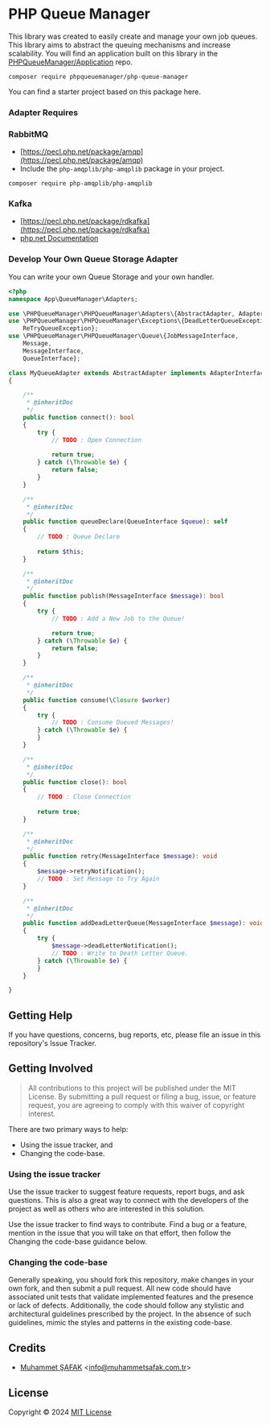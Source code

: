# PHP Queue Manager

This library was created to easily create and manage your own job queues. This library aims to abstract the queuing mechanisms and increase scalability. You will find an application built on this library in the [PHPQueueManager/Application](https://github.com/PHPQueueManager/Application) repo.

```
composer require phpqueuemanager/php-queue-manager
```
You can find a starter project based on this package here.

### Adapter Requires

### RabbitMQ

- [https://pecl.php.net/package/amqp](https://pecl.php.net/package/amqp)
- Include the `php-amqplib/php-amqplib` package in your project.

```
composer require php-amqplib/php-amqplib
```

### Kafka

- [https://pecl.php.net/package/rdkafka](https://pecl.php.net/package/rdkafka)
- [php.net Documentation](https://arnaud.le-blanc.net/php-rdkafka-doc/phpdoc/rdkafka.setup.html)

### Develop Your Own Queue Storage Adapter

You can write your own Queue Storage and your own handler.

```php
<?php
namespace App\QueueManager\Adapters;

use \PHPQueueManager\PHPQueueManager\Adapters\{AbstractAdapter, AdapterInterface};
use \PHPQueueManager\PHPQueueManager\Exceptions\{DeadLetterQueueException, 
    ReTryQueueException};
use \PHPQueueManager\PHPQueueManager\Queue\{JobMessageInterface,
    Message,
    MessageInterface,
    QueueInterface};

class MyQueueAdapter extends AbstractAdapter implements AdapterInterface
{

    /**
     * @inheritDoc
     */
    public function connect(): bool
    {
        try {
            // TODO : Open Connection
            
            return true;
        } catch (\Throwable $e) {
            return false;
        }
    }

    /**
     * @inheritDoc
     */
    public function queueDeclare(QueueInterface $queue): self
    {
        // TODO : Queue Declare
        
        return $this;
    }

    /**
     * @inheritDoc
     */
    public function publish(MessageInterface $message): bool
    {
        try {
            // TODO : Add a New Job to the Queue!

            return true;
        } catch (\Throwable $e) {
            return false;
        }
    }

    /**
     * @inheritDoc
     */
    public function consume(\Closure $worker)
    {
        try {
            // TODO : Consume Queued Messages!
        } catch (\Throwable $e) {
        }
    }

    /**
     * @inheritDoc
     */
    public function close(): bool
    {
        // TODO : Close Connection
        
        return true;
    }

    /**
     * @inheritDoc
     */
    public function retry(MessageInterface $message): void
    {
        $message->retryNotification();
        // TODO : Set Message to Try Again
    }

    /**
     * @inheritDoc
     */
    public function addDeadLetterQueue(MessageInterface $message): void
    {
        try {
            $message->deadLetterNotification();
            // TODO : Write to Death Letter Queue.
        } catch (\Throwable $e) {
        }
    }

}
```

## Getting Help

If you have questions, concerns, bug reports, etc, please file an issue in this repository's Issue Tracker.

## Getting Involved

> All contributions to this project will be published under the MIT License. By submitting a pull request or filing a bug, issue, or feature request, you are agreeing to comply with this waiver of copyright interest.

There are two primary ways to help:

- Using the issue tracker, and
- Changing the code-base.

### Using the issue tracker

Use the issue tracker to suggest feature requests, report bugs, and ask questions. This is also a great way to connect with the developers of the project as well as others who are interested in this solution.

Use the issue tracker to find ways to contribute. Find a bug or a feature, mention in the issue that you will take on that effort, then follow the Changing the code-base guidance below.

### Changing the code-base

Generally speaking, you should fork this repository, make changes in your own fork, and then submit a pull request. All new code should have associated unit tests that validate implemented features and the presence or lack of defects. Additionally, the code should follow any stylistic and architectural guidelines prescribed by the project. In the absence of such guidelines, mimic the styles and patterns in the existing code-base.

## Credits

- [Muhammet ŞAFAK](https://www.muhammetsafak.com.tr) <<info@muhammetsafak.com.tr>>

## License

Copyright &copy; 2024 [MIT License](./LICENSE)